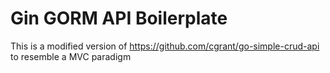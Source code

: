 # Gin GORM API Boilerplate

This is a modified version of https://github.com/cgrant/go-simple-crud-api to resemble a MVC paradigm



